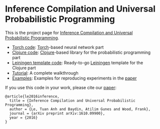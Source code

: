 # Inference Compilation and Universal Probabilistic Programming

This is the project page for [Inference Compilation and Universal Probabilistic Programming](https://arxiv.org/abs/1610.09900).

- [Torch code][torch-csis-repo-link]: [Torch](http://torch.ch/)-based neural network part
- [Clojure code][anglican-csis-repo-link]: [Clojure](https://clojure.org/)-based library for the probabilistic programming part
- [Leiningen template code][anglican-csis-template-repo-link]: Ready-to-go [Leiningen](http://leiningen.org/) template for the Clojure part  
- [Tutorial][tutorial-link]: A complete walkthrough
- [Examples][examples-link]: Examples for reproducing experiments in the [paper](paper-link)

If you use this code in your work, please cite our [paper][paper-link]:
```
@article{le2016inference,
  title = {Inference Compilation and Universal Probabilistic Programming},
  author = {Le, Tuan Anh and Baydin, Atilim Gunes and Wood, Frank},
  journal = {arXiv preprint arXiv:1610.09900},
  year = {2016}
}
```

[torch-csis-repo-link]: https://github.com/tuananhle7/torch-csis
[anglican-csis-repo-link]: https://github.com/tuananhle7/anglican-csis
[anglican-csis-template-repo-link]: https://github.com/tuananhle7/anglican-csis-template
[tutorial-link]: https://github.com/tuananhle7/torch-csis/blob/master/TUTORIAL.md
[examples-link]: https://github.com/tuananhle7/torch-csis/tree/master/examples
[paper-link]: https://arxiv.org/abs/1610.09900

